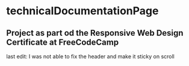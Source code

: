 # technicalDocumentationPage

## Project as part od the Responsive Web Design Certificate at FreeCodeCamp


last edit: I was not able to fix the header and make it sticky on scroll